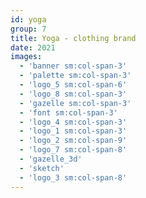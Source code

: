 ```yaml
---
id: yoga
group: 7
title: Yoga - clothing brand
date: 2021
images:
  - 'banner sm:col-span-3'
  - 'palette sm:col-span-3'
  - 'logo_5 sm:col-span-6'
  - 'logo_8 sm:col-span-3'
  - 'gazelle sm:col-span-3'
  - 'font sm:col-span-3'
  - 'logo_4 sm:col-span-3'
  - 'logo_1 sm:col-span-3'
  - 'logo_2 sm:col-span-9'
  - 'logo_7 sm:col-span-8'
  - 'gazelle_3d'
  - 'sketch'
  - 'logo_3 sm:col-span-8'
---
```

